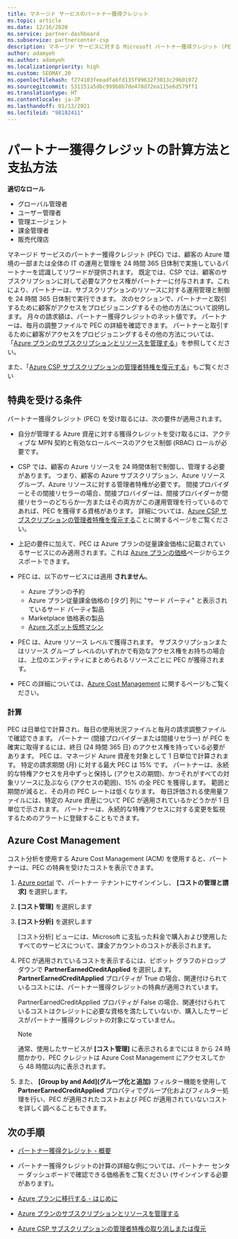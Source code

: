 ```yaml
---
title: マネージド サービスのパートナー獲得クレジット
ms.topic: article
ms.date: 12/16/2020
ms.service: partner-dashboard
ms.subservice: partnercenter-csp
description: マネージド サービスに対する Microsoft パートナー獲得クレジット (PEC) の計算および支払方法と、お客様が適格であることを確認する方法について説明します。
author: adamyeh
ms.author: adamyeh
ms.localizationpriority: high
ms.custom: SEOMAY.20
ms.openlocfilehash: f274103feeadfa6fd135f99632f3013c29601972
ms.sourcegitcommit: 531151a5dbc999b8b7de478d72ea115e6d579ff1
ms.translationtype: HT
ms.contentlocale: ja-JP
ms.lasthandoff: 01/13/2021
ms.locfileid: "98182411"
---
```

# <a name="how-the-partner-earned-credit-is-calculated-and-paid"></a>パートナー獲得クレジットの計算方法と支払方法

**適切なロール**

- グローバル管理者
- ユーザー管理者
- 管理エージェント
- 課金管理者
- 販売代理店

マネージド サービスのパートナー獲得クレジット (PEC) では、顧客の Azure 環境の一部または全体の IT の運用と管理を 24 時間 365 日体制で実施しているパートナーを認識してリワードが提供されます。 既定では、CSP では、顧客のサブスクリプションに対して必要なアクセス権がパートナーに付与されます。これにより、パートナーは、サブスクリプションのリソースに対する運用管理と制御を 24 時間 365 日体制で実行できます。 次のセクションで、パートナーと取引するために顧客がアクセスをプロビジョニングするその他の方法について説明します。 月々の請求額は、パートナー獲得クレジットのネット値です。 パートナーは、毎月の調整ファイルで PEC の詳細を確認できます。 パートナーと取引するために顧客がアクセスをプロビジョニングするその他の方法については、「[Azure プランのサブスクリプションとリソースを管理する](azure-plan-manage.md)」を参照してください。

また、「[Azure CSP サブスクリプションの管理者特権を復元する](revoke-reinstate-csp.md)」もご覧ください

## <a name="eligibility"></a>特典を受ける条件

パートナー獲得クレジット (PEC) を受け取るには、次の要件が適用されます。 

- 自分が管理する Azure 資産に対する獲得クレジットを受け取るには、アクティブな MPN 契約と有効なロールベースのアクセス制御 (RBAC) ロールが必要です。

- CSP では、顧客の Azure リソースを 24 時間体制で制御し、管理する必要があります。 つまり、顧客の Azure サブスクリプション、Azure リソース グループ、Azure リソースに対する管理者特権が必要です。 間接プロバイダーとその間接リセラーの場合、間接プロバイダーは、間接プロバイダーか間接リセラーのどちらか一方またはその両方がこの運用管理を行っているのであれば、PEC を獲得する資格があります。 詳細については、[Azure CSP サブスクリプションの管理者特権を復元する](./revoke-reinstate-csp.md)ことに関するページをご覧ください。

- 上記の要件に加えて、PEC は Azure プランの従量課金価格に記載されているサービスにのみ適用されます。これは [Azure プランの価格](https://partner.microsoft.com/commerce/sales)ページからエクスポートできます。

- PEC は、以下のサービスには適用 **されません**。
    - Azure プランの予約
    - Azure プラン従量課金価格の [タグ] 列に "サード パーティ" と表示されているサード パーティ製品
    - Marketplace 価格表の製品
    - [Azure スポット仮想マシン](https://partner.microsoft.com/resources/collection/azure-spot-in-csp#/)

- PEC は、Azure リソース レベルで獲得されます。 サブスクリプションまたはリソース グループ レベルのいずれかで有効なアクセス権をお持ちの場合は、上位のエンティティにまとめられるリソースごとに PEC が獲得されます。

- PEC の詳細については、[Azure Cost Management](/azure/cost-management-billing/costs/get-started-partners) に関するページもご覧ください。

### <a name="calculation"></a>計算

PEC は日単位で計算され、毎日の使用状況ファイルと毎月の請求調整ファイルで確認できます。 パートナー (間接プロバイダーまたは間接リセラー) が PEC を確実に取得するには、終日 (24 時間 365 日) のアクセス権を持っている必要があります。 PEC は、マネージド Azure 資産を対象として 1 日単位で計算されます。 特定の請求期間 (月) に対する最大 PEC は 15% です。 パートナーは、永続的な特権アクセスを月中ずっと保持し (アクセスの期間)、かつそれがすべての対象リソースに及ぶなら (アクセスの範囲)、15% の全 PEC を獲得します。 範囲と期間が減ると、その月の PEC レートは低くなります。 毎日評価される使用量ファイルには、特定の Azure 資産について PEC が適用されているかどうかが 1 日単位で示されます。 パートナーは、永続的な特権アクセスに対する変更を監視するためのアラートに登録することもできます。

## <a name="azure-cost-management"></a>Azure Cost Management

コスト分析を使用する Azure Cost Management (ACM) を使用すると、パートナーは、PEC の特典を受けたコストを表示できます。  

1. [Azure portal](https://portal.azure.com) で、パートナー テナントにサインインし、 **[コストの管理と請求]** を選択します。

2. **[コスト管理]** を選択します

3. **[コスト分析]** を選択します

   [コスト分析] ビューには、Microsoft に支払った料金で購入および使用したすべてのサービスについて、課金アカウントのコストが表示されます。

4. PEC が適用されているコストを表示するには、ピボット グラフのドロップダウンで **PartnerEarnedCreditApplied** を選択します。 **PartnerEarnedCreditApplied** プロパティが True の場合、関連付けられているコストには、パートナー獲得クレジットの特典が適用されています。 

   PartnerEarnedCreditApplied プロパティが False の場合、関連付けられているコストはクレジットに必要な資格を満たしていないか、購入したサービスがパートナー獲得クレジットの対象になっていません。

   >[!NOTE] 
   >通常、使用したサービスが **[コスト管理]** に表示されるまでには 8 から 24 時間かかり、PEC クレジットは Azure Cost Management にアクセスしてから 48 時間以内に表示されます。

5. また、 **[Group by and Add]\(グループ化と追加\)** フィルター機能を使用して **PartnerEarnedCreditApplied** プロパティでグループ化およびフィルター処理を行い、PEC が適用されたコストおよび PEC が適用されていないコストを詳しく調べることもできます。

## <a name="next-steps"></a>次の手順

- [パートナー獲得クレジット - 概要](partner-earned-credit.md)

- パートナー獲得クレジットの計算の詳細な例については、パートナー センター ダッシュボードで確認できる価格表をご覧ください (サインインする必要があります)。

- [Azure プランに移行する - はじめに](azure-plan-get-started.md)

- [Azure プランのサブスクリプションとリソースを管理する](azure-plan-manage.md)

- [Azure CSP サブスクリプションの管理者特権の取り消しまたは復元](revoke-reinstate-csp.md)